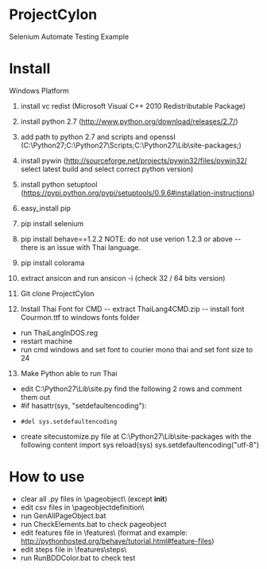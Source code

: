 ProjectCylon
============

Selenium Automate Testing Example

Install
=======

Windows Platform

1. install vc redist (Microsoft Visual C++ 2010 Redistributable Package)

2. install python 2.7 (http://www.python.org/download/releases/2.7/)

3. add path to python 2.7 and scripts and openssl (C:\Python27;C:\Python27\Scripts;C:\Python27\Lib\site-packages;)

4. install pywin (http://sourceforge.net/projects/pywin32/files/pywin32/  select latest build and select correct python version)

5. install python setuptool (https://pypi.python.org/pypi/setuptools/0.9.6#installation-instructions)

6. easy_install pip

7. pip install selenium

8. pip install behave==1.2.2
NOTE: do not use verion 1.2.3 or above -- there is an issue with Thai language.

9. pip install colorama

10. extract ansicon and run ansicon -i (check 32 / 64 bits version)

11. Git clone ProjectCylon

12. Install Thai Font for CMD 
-- extract ThaiLang4CMD.zip
-- install font Courmon.ttf to windows fonts folder
- run ThaiLangInDOS.reg
- restart machine
- run cmd windows and set font to courier mono thai and set font size to 24

13. Make Python able to run Thai
- edit C:\Python27\Lib\site.py
   find the following 2 rows and comment them out
- #if hasattr(sys, "setdefaultencoding"):
-     #del sys.setdefaultencoding
- create sitecustomize.py file at C:\Python27\Lib\site-packages with the following content
import sys
reload(sys)
sys.setdefaultencoding("utf-8")


How to use
==========

- clear all .py files in \pageobject\ (except __init__)
- edit csv files in \pageobjectdefinition\
- run GenAllPageObject.bat
- run CheckElements.bat to check pageobject
- edit features file in \features\ (format and example: http://pythonhosted.org/behave/tutorial.html#feature-files)
- edit steps file in \features\steps\
- run RunBDDColor.bat to check test
